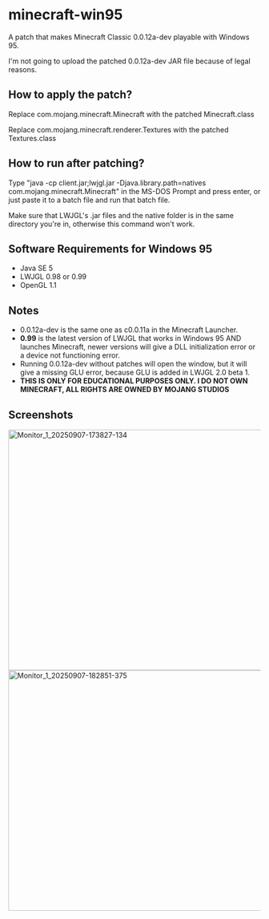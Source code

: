 # minecraft-win95
A patch that makes Minecraft Classic 0.0.12a-dev playable with Windows 95. 

I'm not going to upload the patched 0.0.12a-dev JAR file because of legal reasons.

## How to apply the patch?
Replace com.mojang.minecraft.Minecraft with the patched Minecraft.class

Replace com.mojang.minecraft.renderer.Textures with the patched Textures.class

## How to run after patching?
Type "java -cp client.jar;lwjgl.jar -Djava.library.path=natives com.mojang.minecraft.Minecraft" in the MS-DOS Prompt and press enter, or just paste it to a batch file and run that batch file.

Make sure that LWJGL's .jar files and the native folder is in the same directory you're in, otherwise this command won't work.

## Software Requirements for Windows 95
- Java SE 5
- LWJGL 0.98 or 0.99 
- OpenGL 1.1

## Notes
- 0.0.12a-dev is the same one as c0.0.11a in the Minecraft Launcher.
- **0.99** is the latest version of LWJGL that works in Windows 95 AND launches Minecraft, newer versions will give a DLL initialization error or a device not functioning error.
- Running 0.0.12a-dev without patches will open the window, but it will give a missing GLU error, because GLU is added in LWJGL 2.0 beta 1.
- **THIS IS ONLY FOR EDUCATIONAL PURPOSES ONLY. I DO NOT OWN MINECRAFT, ALL RIGHTS ARE OWNED BY MOJANG STUDIOS**

## Screenshots

<img width="640" height="480" alt="Monitor_1_20250907-173827-134" src="https://github.com/user-attachments/assets/4d1d3e4a-eebc-4bbd-801a-210f3eb5c6bd" />

<img width="640" height="480" alt="Monitor_1_20250907-182851-375" src="https://github.com/user-attachments/assets/cc2ff793-f8d9-419f-a6eb-00067d09f269" />
